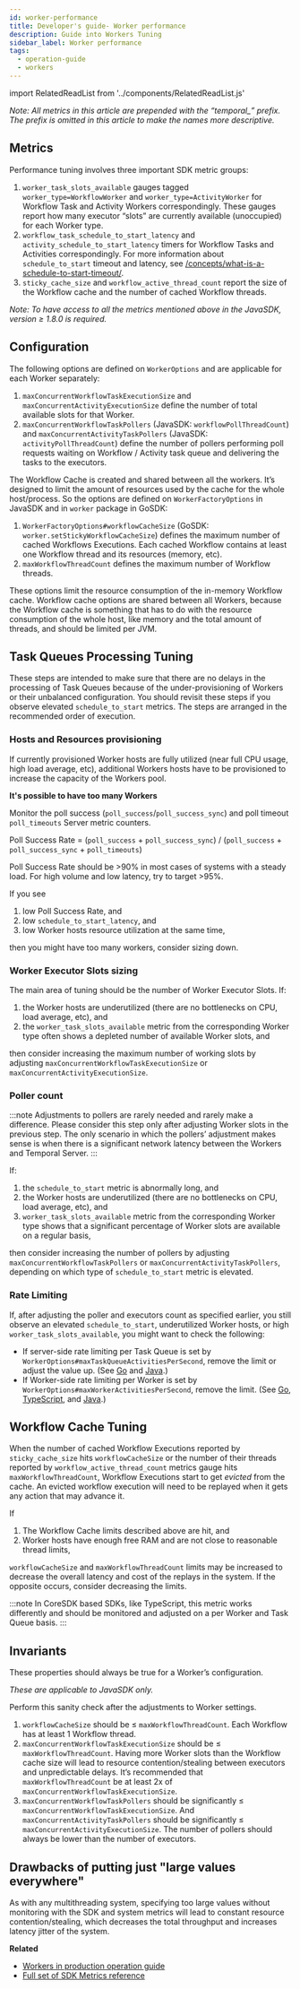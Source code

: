 ```yaml
---
id: worker-performance
title: Developer's guide- Worker performance
description: Guide into Workers Tuning
sidebar_label: Worker performance
tags:
  - operation-guide
  - workers
---
```


import RelatedReadList from '../components/RelatedReadList.js'

_Note: All metrics in this article are prepended with the “temporal\_” prefix. The prefix is omitted in this article to make the names more descriptive._

## Metrics

Performance tuning involves three important SDK metric groups:

1. `worker_task_slots_available` gauges tagged `worker_type=WorkflowWorker` and `worker_type=ActivityWorker` for Workflow Task and Activity Workers correspondingly. These gauges report how many executor “slots” are currently available (unoccupied) for each Worker type.
2. `workflow_task_schedule_to_start_latency` and `activity_schedule_to_start_latency` timers for Workflow Tasks and Activities correspondingly. For more information about `schedule_to_start` timeout and latency, see [/concepts/what-is-a-schedule-to-start-timeout/](/concepts/what-is-a-schedule-to-start-timeout/).
3. `sticky_cache_size` and `workflow_active_thread_count` report the size of the Workflow cache and the number of cached Workflow threads.

_Note: To have access to all the metrics mentioned above in the JavaSDK, version ≥ 1.8.0 is required._

## Configuration

The following options are defined on `WorkerOptions` and are applicable for each Worker separately:

1. `maxConcurrentWorkflowTaskExecutionSize` and `maxConcurrentActivityExecutionSize` define the number of total available slots for that Worker.
2. `maxConcurrentWorkflowTaskPollers` (JavaSDK: `workflowPollThreadCount`) and `maxConcurrentActivityTaskPollers` (JavaSDK: `activityPollThreadCount`) define the number of pollers performing poll requests waiting on Workflow / Activity task queue and delivering the tasks to the executors.

The Workflow Cache is created and shared between all the workers. It’s designed to limit the amount of resources used by the cache for the whole host/process. So the options are defined on `WorkerFactoryOptions` in JavaSDK and in `worker` package in GoSDK:

1. `WorkerFactoryOptions#workflowCacheSize` (GoSDK: `worker.setStickyWorkflowCacheSize`) defines the maximum number of cached Workflows Executions. Each cached Workflow contains at least one Workflow thread and its resources (memory, etc).
2. `maxWorkflowThreadCount` defines the maximum number of Workflow threads.

These options limit the resource consumption of the in-memory Workflow cache. Workflow cache options are shared between all Workers, because the Workflow cache is something that has to do with the resource consumption of the whole host, like memory and the total amount of threads, and should be limited per JVM.

## Task Queues Processing Tuning

These steps are intended to make sure that there are no delays in the processing of Task Queues because of the under-provisioning of Workers or their unbalanced configuration.
You should revisit these steps if you observe elevated `schedule_to_start` metrics.
The steps are arranged in the recommended order of execution.

### Hosts and Resources provisioning

If currently provisioned Worker hosts are fully utilized (near full CPU usage, high load average, etc), additional Workers hosts have to be provisioned to increase the capacity of the Workers pool.

**It's possible to have too many Workers**

Monitor the poll success (`poll_success`/`poll_success_sync`) and poll timeout `poll_timeouts` Server metric counters.

Poll Success Rate = (`poll_success` + `poll_success_sync`) / (`poll_success` + `poll_success_sync` + `poll_timeouts`)

Poll Success Rate should be >90% in most cases of systems with a steady load. For high volume and low latency, try to target >95%.

If you see

1. low Poll Success Rate, and
2. low `schedule_to_start_latency`, and
3. low Worker hosts resource utilization at the same time,

then you might have too many workers, consider sizing down.

### Worker Executor Slots sizing

The main area of tuning should be the number of Worker Executor Slots. If:

1. the Worker hosts are underutilized (there are no bottlenecks on CPU, load average, etc), and
2. the `worker_task_slots_available` metric from the corresponding Worker type often shows a depleted number of available Worker slots, and

then consider increasing the maximum number of working slots by adjusting `maxConcurrentWorkflowTaskExecutionSize` or `maxConcurrentActivityExecutionSize`.

### Poller count

:::note
Adjustments to pollers are rarely needed and rarely make a difference. Please consider this step only after adjusting Worker slots in the previous step. The only scenario in which the pollers’ adjustment makes sense is when there is a significant network latency between the Workers and Temporal Server.
:::

If:

1. the `schedule_to_start` metric is abnormally long, and
2. the Worker hosts are underutilized (there are no bottlenecks on CPU, load average, etc), and
3. `worker_task_slots_available` metric from the corresponding Worker type shows that a significant percentage of Worker slots are available on a regular basis,

then consider increasing the number of pollers by adjusting `maxConcurrentWorkflowTaskPollers` or `maxConcurrentActivityTaskPollers`, depending on which type of `schedule_to_start` metric is elevated.

### Rate Limiting

If, after adjusting the poller and executors count as specified earlier, you still observe an elevated `schedule_to_start`, underutilized Worker hosts, or high `worker_task_slots_available`, you might want to check the following:

- If server-side rate limiting per Task Queue is set by `WorkerOptions#maxTaskQueueActivitiesPerSecond`, remove the limit or adjust the value up. (See [Go](/go/how-to-set-workeroptions-in-go/#taskqueueactivitiespersecond) and [Java](https://www.javadoc.io/doc/io.temporal/temporal-sdk/latest/io/temporal/worker/WorkerOptions.Builder.html).)
- If Worker-side rate limiting per Worker is set by `WorkerOptions#maxWorkerActivitiesPerSecond`, remove the limit. (See [Go](/go/how-to-set-workeroptions-in-go/#workeractivitiespersecond), [TypeScript](https://typescript.temporal.io/api/interfaces/worker.WorkerOptions#maxconcurrentactivitytaskexecutions), and [Java](https://www.javadoc.io/doc/io.temporal/temporal-sdk/latest/io/temporal/worker/WorkerOptions.Builder.html).)

## Workflow Cache Tuning

When the number of cached Workflow Executions reported by `sticky_cache_size` hits `workflowCacheSize` or the number of their threads reported by `workflow_active_thread_count` metrics gauge hits `maxWorkflowThreadCount`, Workflow Executions start to get _evicted_ from the cache.
An evicted workflow execution will need to be replayed when it gets any action that may advance it.

If

1. The Workflow Cache limits described above are hit, and
2. Worker hosts have enough free RAM and are not close to reasonable thread limits,

`workflowCacheSize` and `maxWorkflowThreadCount` limits may be increased to decrease the overall latency and cost of the replays in the system. If the opposite occurs, consider decreasing the limits.

:::note
In CoreSDK based SDKs, like TypeScript, this metric works differently and should be monitored and adjusted on a per Worker and Task Queue basis.
:::

## Invariants

These properties should always be true for a Worker’s configuration.

_These are applicable to JavaSDK only._

Perform this sanity check after the adjustments to Worker settings.

1. `workflowCacheSize` should be ≤ `maxWorkflowThreadCount`. Each Workflow has at least 1 Workflow thread.
2. `maxConcurrentWorkflowTaskExecutionSize` should be ≤ `maxWorkflowThreadCount`. Having more Worker slots than the Workflow cache size will lead to resource contention/stealing between executors and unpredictable delays. It’s recommended that `maxWorkflowThreadCount` be at least 2x of `maxConcurrentWorkflowTaskExecutionSize`.
3. `maxConcurrentWorkflowTaskPollers` should be significantly ≤ `maxConcurrentWorkflowTaskExecutionSize`. And `maxConcurrentActivityTaskPollers` should be significantly ≤ `maxConcurrentActivityExecutionSize`. The number of pollers should always be lower than the number of executors.

## Drawbacks of putting just "large values everywhere"

As with any multithreading system, specifying too large values without monitoring with the SDK and system metrics will lead to constant resource contention/stealing, which decreases the total throughput and increases latency jitter of the system.

**Related**

- [Workers in production operation guide](https://temporal.io/blog/workers-in-production)
- [Full set of SDK Metrics reference](/references/sdk-metrics)
